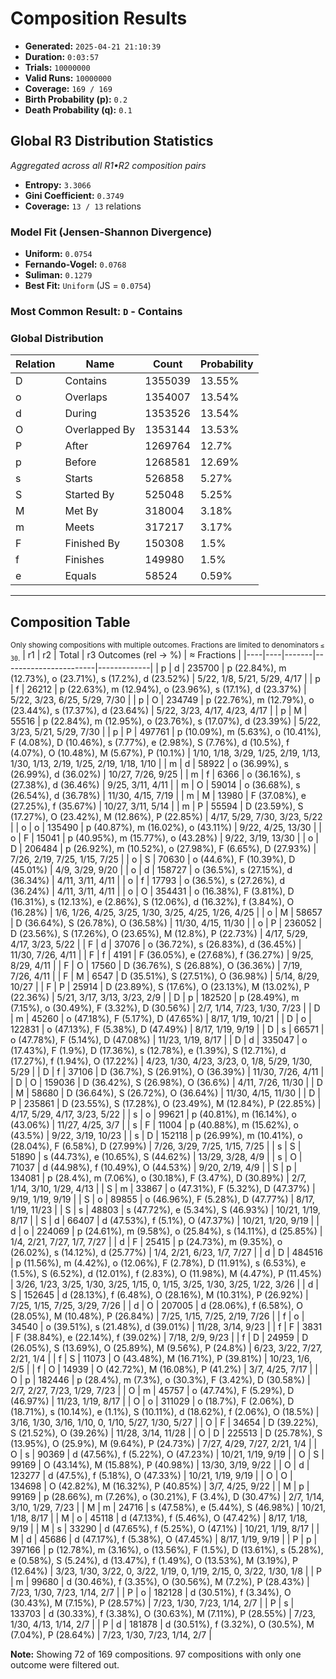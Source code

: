 # Composition Results
- **Generated:** `2025-04-21 21:10:39`
- **Duration:** `0:03:57`
- **Trials:** `10000000`
- **Valid Runs:** `10000000`
- **Coverage:** `169 / 169`
- **Birth Probability (p):** `0.2`
- **Death Probability (q):** `0.1`

## Global R3 Distribution Statistics
*Aggregated across all R1•R2 composition pairs*

- **Entropy:** `3.3066`
- **Gini Coefficient:** `0.3749`
- **Coverage:** `13 / 13` relations

### Model Fit (Jensen-Shannon Divergence)
- **Uniform:** `0.0754`
- **Fernando-Vogel:** `0.0768`
- **Suliman:** `0.1279`
- **Best Fit:** `Uniform` (JS = `0.0754`)

### Most Common Result: `D` - Contains

### Global Distribution
| Relation | Name | Count | Probability |
|----------|------|-------|------------|
| D | Contains | 1355039 | 13.55% |
| o | Overlaps | 1354007 | 13.54% |
| d | During | 1353526 | 13.54% |
| O | Overlapped By | 1353144 | 13.53% |
| P | After | 1269764 | 12.7% |
| p | Before | 1268581 | 12.69% |
| s | Starts | 526858 | 5.27% |
| S | Started By | 525048 | 5.25% |
| M | Met By | 318004 | 3.18% |
| m | Meets | 317217 | 3.17% |
| F | Finished By | 150308 | 1.5% |
| f | Finishes | 149980 | 1.5% |
| e | Equals | 58524 | 0.59% |

---

## Composition Table
<sub>Only showing compositions with multiple outcomes. Fractions are limited to denominators `≤ 30`.</sub>
| r1 | r2 | Total | r3 Outcomes (rel → %) | ≈ Fractions |
|----|----|-------|-----------------------|-------------|
| p | d | 235700 | p (22.84%), m (12.73%), o (23.71%), s (17.2%), d (23.52%) | 5/22, 1/8, 5/21, 5/29, 4/17 |
| p | f | 26212 | p (22.63%), m (12.94%), o (23.96%), s (17.1%), d (23.37%) | 5/22, 3/23, 6/25, 5/29, 7/30 |
| p | O | 234749 | p (22.76%), m (12.79%), o (23.44%), s (17.37%), d (23.64%) | 5/22, 3/23, 4/17, 4/23, 4/17 |
| p | M | 55516 | p (22.84%), m (12.95%), o (23.76%), s (17.07%), d (23.39%) | 5/22, 3/23, 5/21, 5/29, 7/30 |
| p | P | 497761 | p (10.09%), m (5.63%), o (10.41%), F (4.08%), D (10.46%), s (7.77%), e (2.98%), S (7.76%), d (10.5%), f (4.07%), O (10.48%), M (5.67%), P (10.1%) | 1/10, 1/18, 3/29, 1/25, 2/19, 1/13, 1/30, 1/13, 2/19, 1/25, 2/19, 1/18, 1/10 |
| m | d | 58922 | o (36.99%), s (26.99%), d (36.02%) | 10/27, 7/26, 9/25 |
| m | f | 6366 | o (36.16%), s (27.38%), d (36.46%) | 9/25, 3/11, 4/11 |
| m | O | 59014 | o (36.68%), s (26.54%), d (36.78%) | 11/30, 4/15, 7/19 |
| m | M | 13980 | F (37.08%), e (27.25%), f (35.67%) | 10/27, 3/11, 5/14 |
| m | P | 55594 | D (23.59%), S (17.27%), O (23.42%), M (12.86%), P (22.85%) | 4/17, 5/29, 7/30, 3/23, 5/22 |
| o | o | 135490 | p (40.87%), m (16.02%), o (43.11%) | 9/22, 4/25, 13/30 |
| o | F | 15041 | p (40.95%), m (15.77%), o (43.28%) | 9/22, 3/19, 13/30 |
| o | D | 206484 | p (26.92%), m (10.52%), o (27.98%), F (6.65%), D (27.93%) | 7/26, 2/19, 7/25, 1/15, 7/25 |
| o | S | 70630 | o (44.6%), F (10.39%), D (45.01%) | 4/9, 3/29, 9/20 |
| o | d | 158727 | o (36.5%), s (27.15%), d (36.34%) | 4/11, 3/11, 4/11 |
| o | f | 17793 | o (36.5%), s (27.26%), d (36.24%) | 4/11, 3/11, 4/11 |
| o | O | 354431 | o (16.38%), F (3.81%), D (16.31%), s (12.13%), e (2.86%), S (12.06%), d (16.32%), f (3.84%), O (16.28%) | 1/6, 1/26, 4/25, 3/25, 1/30, 3/25, 4/25, 1/26, 4/25 |
| o | M | 58657 | D (36.64%), S (26.78%), O (36.58%) | 11/30, 4/15, 11/30 |
| o | P | 236052 | D (23.56%), S (17.26%), O (23.65%), M (12.8%), P (22.73%) | 4/17, 5/29, 4/17, 3/23, 5/22 |
| F | d | 37076 | o (36.72%), s (26.83%), d (36.45%) | 11/30, 7/26, 4/11 |
| F | f | 4191 | F (36.05%), e (27.68%), f (36.27%) | 9/25, 8/29, 4/11 |
| F | O | 17560 | D (36.76%), S (26.88%), O (36.36%) | 7/19, 7/26, 4/11 |
| F | M | 6547 | D (35.51%), S (27.51%), O (36.98%) | 5/14, 8/29, 10/27 |
| F | P | 25914 | D (23.89%), S (17.6%), O (23.13%), M (13.02%), P (22.36%) | 5/21, 3/17, 3/13, 3/23, 2/9 |
| D | p | 182520 | p (28.49%), m (7.15%), o (30.49%), F (3.32%), D (30.56%) | 2/7, 1/14, 7/23, 1/30, 7/23 |
| D | m | 45260 | o (47.18%), F (5.17%), D (47.65%) | 8/17, 1/19, 10/21 |
| D | o | 122831 | o (47.13%), F (5.38%), D (47.49%) | 8/17, 1/19, 9/19 |
| D | s | 66571 | o (47.78%), F (5.14%), D (47.08%) | 11/23, 1/19, 8/17 |
| D | d | 335047 | o (17.43%), F (1.9%), D (17.36%), s (12.78%), e (1.39%), S (12.71%), d (17.27%), f (1.94%), O (17.22%) | 4/23, 1/30, 4/23, 3/23, 0, 1/8, 5/29, 1/30, 5/29 |
| D | f | 37106 | D (36.7%), S (26.91%), O (36.39%) | 11/30, 7/26, 4/11 |
| D | O | 159036 | D (36.42%), S (26.98%), O (36.6%) | 4/11, 7/26, 11/30 |
| D | M | 58680 | D (36.64%), S (26.72%), O (36.64%) | 11/30, 4/15, 11/30 |
| D | P | 235861 | D (23.55%), S (17.28%), O (23.49%), M (12.84%), P (22.85%) | 4/17, 5/29, 4/17, 3/23, 5/22 |
| s | o | 99621 | p (40.81%), m (16.14%), o (43.06%) | 11/27, 4/25, 3/7 |
| s | F | 11004 | p (40.88%), m (15.62%), o (43.5%) | 9/22, 3/19, 10/23 |
| s | D | 152118 | p (26.99%), m (10.41%), o (28.04%), F (6.58%), D (27.99%) | 7/26, 3/29, 7/25, 1/15, 7/25 |
| s | S | 51890 | s (44.73%), e (10.65%), S (44.62%) | 13/29, 3/28, 4/9 |
| s | O | 71037 | d (44.98%), f (10.49%), O (44.53%) | 9/20, 2/19, 4/9 |
| S | p | 134081 | p (28.4%), m (7.06%), o (30.18%), F (3.47%), D (30.89%) | 2/7, 1/14, 3/10, 1/29, 4/13 |
| S | m | 33867 | o (47.31%), F (5.32%), D (47.37%) | 9/19, 1/19, 9/19 |
| S | o | 89855 | o (46.96%), F (5.28%), D (47.77%) | 8/17, 1/19, 11/23 |
| S | s | 48803 | s (47.72%), e (5.34%), S (46.93%) | 10/21, 1/19, 8/17 |
| S | d | 66407 | d (47.53%), f (5.1%), O (47.37%) | 10/21, 1/20, 9/19 |
| d | o | 224069 | p (24.61%), m (9.58%), o (25.84%), s (14.11%), d (25.85%) | 1/4, 2/21, 7/27, 1/7, 7/27 |
| d | F | 25415 | p (24.73%), m (9.35%), o (26.02%), s (14.12%), d (25.77%) | 1/4, 2/21, 6/23, 1/7, 7/27 |
| d | D | 484516 | p (11.56%), m (4.42%), o (12.06%), F (2.78%), D (11.91%), s (6.53%), e (1.5%), S (6.52%), d (12.01%), f (2.83%), O (11.98%), M (4.47%), P (11.45%) | 3/26, 1/23, 3/25, 1/30, 3/25, 1/15, 0, 1/15, 3/25, 1/30, 3/25, 1/22, 3/26 |
| d | S | 152645 | d (28.13%), f (6.48%), O (28.16%), M (10.31%), P (26.92%) | 7/25, 1/15, 7/25, 3/29, 7/26 |
| d | O | 207005 | d (28.06%), f (6.58%), O (28.05%), M (10.48%), P (26.84%) | 7/25, 1/15, 7/25, 2/19, 7/26 |
| f | o | 34540 | o (39.51%), s (21.48%), d (39.01%) | 11/28, 3/14, 9/23 |
| f | F | 3831 | F (38.84%), e (22.14%), f (39.02%) | 7/18, 2/9, 9/23 |
| f | D | 24959 | D (26.05%), S (13.69%), O (25.89%), M (9.56%), P (24.8%) | 6/23, 3/22, 7/27, 2/21, 1/4 |
| f | S | 11073 | O (43.48%), M (16.71%), P (39.81%) | 10/23, 1/6, 2/5 |
| f | O | 14939 | O (42.72%), M (16.08%), P (41.2%) | 3/7, 4/25, 7/17 |
| O | p | 182446 | p (28.4%), m (7.3%), o (30.3%), F (3.42%), D (30.58%) | 2/7, 2/27, 7/23, 1/29, 7/23 |
| O | m | 45757 | o (47.74%), F (5.29%), D (46.97%) | 11/23, 1/19, 8/17 |
| O | o | 311029 | o (18.7%), F (2.06%), D (18.71%), s (10.14%), e (1.1%), S (10.11%), d (18.62%), f (2.06%), O (18.5%) | 3/16, 1/30, 3/16, 1/10, 0, 1/10, 5/27, 1/30, 5/27 |
| O | F | 34654 | D (39.22%), S (21.52%), O (39.26%) | 11/28, 3/14, 11/28 |
| O | D | 225513 | D (25.78%), S (13.95%), O (25.9%), M (9.64%), P (24.73%) | 7/27, 4/29, 7/27, 2/21, 1/4 |
| O | s | 90369 | d (47.56%), f (5.22%), O (47.23%) | 10/21, 1/19, 9/19 |
| O | S | 99169 | O (43.14%), M (15.88%), P (40.98%) | 13/30, 3/19, 9/22 |
| O | d | 123277 | d (47.5%), f (5.18%), O (47.33%) | 10/21, 1/19, 9/19 |
| O | O | 134698 | O (42.82%), M (16.32%), P (40.85%) | 3/7, 4/25, 9/22 |
| M | p | 99169 | p (28.66%), m (7.26%), o (30.21%), F (3.4%), D (30.47%) | 2/7, 1/14, 3/10, 1/29, 7/23 |
| M | m | 24716 | s (47.58%), e (5.44%), S (46.98%) | 10/21, 1/18, 8/17 |
| M | o | 45118 | d (47.13%), f (5.46%), O (47.42%) | 8/17, 1/18, 9/19 |
| M | s | 33290 | d (47.65%), f (5.25%), O (47.1%) | 10/21, 1/19, 8/17 |
| M | d | 45686 | d (47.17%), f (5.38%), O (47.45%) | 8/17, 1/19, 9/19 |
| P | p | 397166 | p (12.78%), m (3.16%), o (13.56%), F (1.5%), D (13.61%), s (5.28%), e (0.58%), S (5.24%), d (13.47%), f (1.49%), O (13.53%), M (3.19%), P (12.64%) | 3/23, 1/30, 3/22, 0, 3/22, 1/19, 0, 1/19, 2/15, 0, 3/22, 1/30, 1/8 |
| P | m | 99680 | d (30.46%), f (3.35%), O (30.56%), M (7.2%), P (28.43%) | 7/23, 1/30, 7/23, 1/14, 2/7 |
| P | o | 182128 | d (30.51%), f (3.34%), O (30.43%), M (7.15%), P (28.57%) | 7/23, 1/30, 7/23, 1/14, 2/7 |
| P | s | 133703 | d (30.33%), f (3.38%), O (30.63%), M (7.11%), P (28.55%) | 7/23, 1/30, 4/13, 1/14, 2/7 |
| P | d | 181878 | d (30.51%), f (3.32%), O (30.5%), M (7.04%), P (28.64%) | 7/23, 1/30, 7/23, 1/14, 2/7 |

**Note:** Showing 72 of 169 compositions. 97 compositions with only one outcome were filtered out.